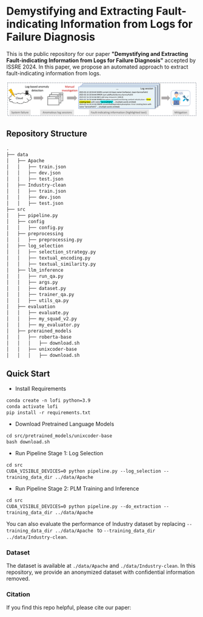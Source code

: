 # Demystifying and Extracting Fault-indicating Information from Logs for Failure Diagnosis

This is the public repository for our paper **"Demystifying and Extracting Fault-indicating Information from Logs for Failure Diagnosis"** accepted by ISSRE 2024. 
In this paper, we propose an automated approach to extract fault-indicating information from logs.

![Extracting Log Fault-indicting Information](./docs/diagnosis.png)

## Repository Structure
```
.
├── data
│   ├── Apache
│   │   ├── train.json
│   │   ├── dev.json
│   │   ├── test.json
│   ├── Industry-clean
│   │   ├── train.json
│   │   ├── dev.json
│   │   ├── test.json
├── src
│   ├── pipeline.py
│   ├── config
│   │   ├── config.py
│   ├── preprocessing
│   │   ├── preprocessing.py
│   ├── log_selection
│   │   ├── selection_strategy.py
│   │   ├── textual_encoding.py
│   │   ├── textual_similarity.py
│   ├── llm_inference
│   │   ├── run_qa.py
│   │   ├── args.py
│   │   ├── dataset.py
│   │   ├── trainer_qa.py
│   │   ├── utils_qa.py
│   ├── evaluation
│   │   ├── evaluate.py
│   │   ├── my_squad_v2.py
│   │   ├── my_evaluator.py
│   ├── prerained_models
│   │   ├── roberta-base
│   │   │   ├── download.sh 
│   │   ├── unixcoder-base
│   │   │   ├── download.sh 
```

## Quick Start
- Install Requirements

```
conda create -n lofi python=3.9
conda activate lofi
pip install -r requirements.txt
```

- Download Pretrained Language Models

```
cd src/pretrained_models/unixcoder-base
bash download.sh
```

- Run Pipeline Stage 1: Log Selection 
```
cd src
CUDA_VISIBLE_DEVICES=0 python pipeline.py --log_selection --training_data_dir ../data/Apache
```

- Run Pipeline Stage 2: PLM Training and Inference
```
cd src
CUDA_VISIBLE_DEVICES=0 python pipeline.py --do_extraction --training_data_dir ../data/Apache
```

You can also evaluate the performance of Industry dataset by replacing `--training_data_dir ../data/Apache ` to `--training_data_dir ../data/Industry-clean`.

### Dataset

The dataset is available at `./data/Apache` and `./data/Industry-clean`.
In this repository, we provide an anonymized dataset with confidential information removed.

### Citation
If you find this repo helpful, please cite our paper: 
```

```
